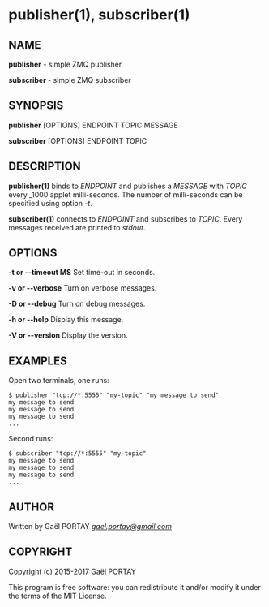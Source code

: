 # publisher(1), subscriber(1)

## NAME

**publisher** - simple ZMQ publisher

**subscriber** - simple ZMQ subscriber

## SYNOPSIS

**publisher** [OPTIONS] ENDPOINT TOPIC MESSAGE

**subscriber** [OPTIONS] ENDPOINT TOPIC

## DESCRIPTION

**publisher(1)** binds to _ENDPOINT_ and publishes a _MESSAGE_ with _TOPIC_
every _1000 applet milli-seconds. The number of milli-seconds can be specified
using option _-t_.

**subscriber(1)** connects to _ENDPOINT_ and subscribes to _TOPIC_. Every
messages received are printed to _stdout_.

## OPTIONS

**-t or --timeout MS**
	Set time-out in seconds.

**-v or --verbose**
	Turn on verbose messages.

**-D or --debug**
	Turn on debug messages.

**-h or --help**
	Display this message.

**-V or --version**
	Display the version.

## EXAMPLES

Open two terminals, one runs:

	$ publisher "tcp://*:5555" "my-topic" "my message to send"
	my message to send
	my message to send
	my message to send
	...

Second runs:

	$ subscriber "tcp://*:5555" "my-topic"
	my message to send
	my message to send
	my message to send
	...

## AUTHOR

Written by Gaël PORTAY *gael.portay@gmail.com*

## COPYRIGHT

Copyright (c) 2015-2017 Gaël PORTAY

This program is free software: you can redistribute it and/or modify it under
the terms of the MIT License.
